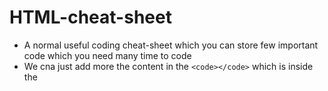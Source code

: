 # HTML-cheat-sheet
- A normal useful coding cheat-sheet which you can store few important code which you need many time to code
- We cna just add more the content in the `<code></code>` which is inside the 